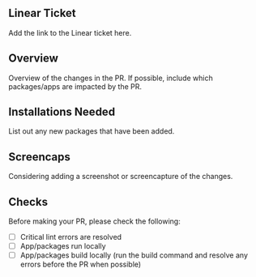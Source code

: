 ## Linear Ticket

Add the link to the Linear ticket here.

## Overview

Overview of the changes in the PR. If possible, include which packages/apps are impacted by the PR.

## Installations Needed

List out any new packages that have been added.

## Screencaps

Considering adding a screenshot or screencapture of the changes.

## Checks

Before making your PR, please check the following:

- [ ] Critical lint errors are resolved
- [ ] App/packages run locally
- [ ] App/packages build locally (run the build command and resolve any errors before the PR when possible)
